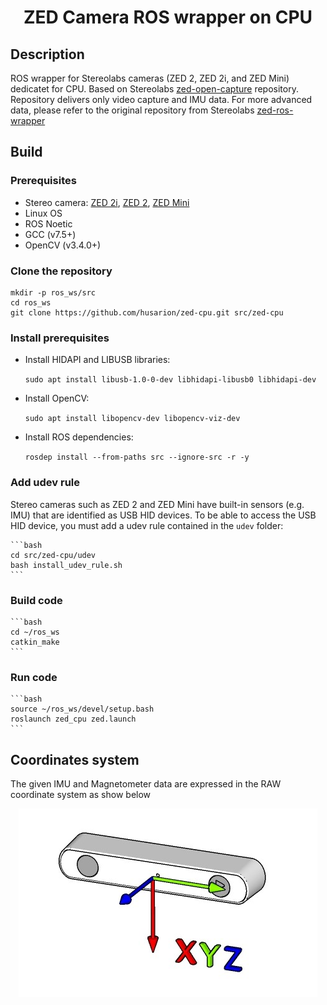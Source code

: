 <h1 align="center">
  ZED Camera ROS wrapper on CPU
</h1>


## Description
ROS wrapper for Stereolabs cameras (ZED 2, ZED 2i, and ZED Mini) dedicatet for CPU. Based on Stereolabs [zed-open-capture](https://github.com/stereolabs/zed-open-capture) repository. Repository delivers only video capture and IMU data. For more advanced data, please refer to the original repository from Stereolabs [zed-ros-wrapper](https://github.com/stereolabs/zed-ros-wrapper)

## Build

### Prerequisites

 * Stereo camera: [ZED 2i](https://www.stereolabs.com/zed-2i/), [ZED 2](https://www.stereolabs.com/zed-2/), [ZED Mini](https://www.stereolabs.com/zed-mini/)
 * Linux OS
 * ROS Noetic
 * GCC (v7.5+)
 * OpenCV (v3.4.0+)

### Clone the repository

    mkdir -p ros_ws/src
    cd ros_ws
    git clone https://github.com/husarion/zed-cpu.git src/zed-cpu

### Install prerequisites

* Install HIDAPI and LIBUSB libraries:

    `sudo apt install libusb-1.0-0-dev libhidapi-libusb0 libhidapi-dev`

* Install OpenCV:

    `sudo apt install libopencv-dev libopencv-viz-dev`

* Install ROS dependencies:

    `rosdep install --from-paths src --ignore-src -r -y`


### Add udev rule
Stereo cameras such as ZED 2 and ZED Mini have built-in sensors (e.g. IMU) that are identified as USB HID devices.
To be able to access the USB HID device, you must add a udev rule contained in the `udev` folder:

    ```bash
    cd src/zed-cpu/udev
    bash install_udev_rule.sh
    ```

### Build code

    ```bash
    cd ~/ros_ws
    catkin_make
    ```
### Run code

    ```bash
    source ~/ros_ws/devel/setup.bash
    roslaunch zed_cpu zed.launch
    ```

## Coordinates system

The given IMU and Magnetometer data are expressed in the RAW coordinate system as show below

<div align="center">

![](./images/imu_axis.jpg)

</div>